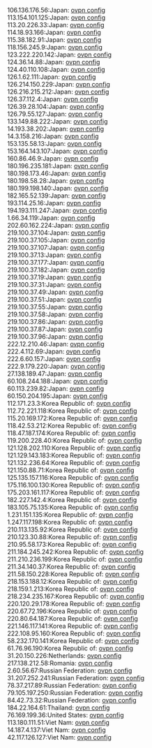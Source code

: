 106.136.176.56:Japan: [ovpn config](vpn/106_136_176_56.ovpn)  
113.154.101.125:Japan: [ovpn config](vpn/113_154_101_125.ovpn)  
113.20.226.33:Japan: [ovpn config](vpn/113_20_226_33.ovpn)  
114.18.93.166:Japan: [ovpn config](vpn/114_18_93_166.ovpn)  
115.38.182.91:Japan: [ovpn config](vpn/115_38_182_91.ovpn)  
118.156.245.9:Japan: [ovpn config](vpn/118_156_245_9.ovpn)  
123.222.220.142:Japan: [ovpn config](vpn/123_222_220_142.ovpn)  
124.36.14.88:Japan: [ovpn config](vpn/124_36_14_88.ovpn)  
124.40.110.108:Japan: [ovpn config](vpn/124_40_110_108.ovpn)  
126.1.62.111:Japan: [ovpn config](vpn/126_1_62_111.ovpn)  
126.214.150.229:Japan: [ovpn config](vpn/126_214_150_229.ovpn)  
126.216.215.212:Japan: [ovpn config](vpn/126_216_215_212.ovpn)  
126.37.112.4:Japan: [ovpn config](vpn/126_37_112_4.ovpn)  
126.39.28.104:Japan: [ovpn config](vpn/126_39_28_104.ovpn)  
126.79.55.127:Japan: [ovpn config](vpn/126_79_55_127.ovpn)  
133.149.88.222:Japan: [ovpn config](vpn/133_149_88_222.ovpn)  
14.193.38.202:Japan: [ovpn config](vpn/14_193_38_202.ovpn)  
14.3.158.216:Japan: [ovpn config](vpn/14_3_158_216.ovpn)  
153.135.58.13:Japan: [ovpn config](vpn/153_135_58_13.ovpn)  
153.164.143.107:Japan: [ovpn config](vpn/153_164_143_107.ovpn)  
160.86.46.9:Japan: [ovpn config](vpn/160_86_46_9.ovpn)  
180.196.235.181:Japan: [ovpn config](vpn/180_196_235_181.ovpn)  
180.198.173.46:Japan: [ovpn config](vpn/180_198_173_46.ovpn)  
180.198.58.28:Japan: [ovpn config](vpn/180_198_58_28.ovpn)  
180.199.198.140:Japan: [ovpn config](vpn/180_199_198_140.ovpn)  
182.165.52.139:Japan: [ovpn config](vpn/182_165_52_139.ovpn)  
193.114.25.16:Japan: [ovpn config](vpn/193_114_25_16.ovpn)  
194.193.111.247:Japan: [ovpn config](vpn/194_193_111_247.ovpn)  
1.66.34.119:Japan: [ovpn config](vpn/1_66_34_119.ovpn)  
202.60.162.224:Japan: [ovpn config](vpn/202_60_162_224.ovpn)  
219.100.37.104:Japan: [ovpn config](vpn/219_100_37_104.ovpn)  
219.100.37.105:Japan: [ovpn config](vpn/219_100_37_105.ovpn)  
219.100.37.107:Japan: [ovpn config](vpn/219_100_37_107.ovpn)  
219.100.37.13:Japan: [ovpn config](vpn/219_100_37_13.ovpn)  
219.100.37.177:Japan: [ovpn config](vpn/219_100_37_177.ovpn)  
219.100.37.182:Japan: [ovpn config](vpn/219_100_37_182.ovpn)  
219.100.37.19:Japan: [ovpn config](vpn/219_100_37_19.ovpn)  
219.100.37.31:Japan: [ovpn config](vpn/219_100_37_31.ovpn)  
219.100.37.49:Japan: [ovpn config](vpn/219_100_37_49.ovpn)  
219.100.37.51:Japan: [ovpn config](vpn/219_100_37_51.ovpn)  
219.100.37.55:Japan: [ovpn config](vpn/219_100_37_55.ovpn)  
219.100.37.58:Japan: [ovpn config](vpn/219_100_37_58.ovpn)  
219.100.37.86:Japan: [ovpn config](vpn/219_100_37_86.ovpn)  
219.100.37.87:Japan: [ovpn config](vpn/219_100_37_87.ovpn)  
219.100.37.96:Japan: [ovpn config](vpn/219_100_37_96.ovpn)  
222.12.210.46:Japan: [ovpn config](vpn/222_12_210_46.ovpn)  
222.4.112.69:Japan: [ovpn config](vpn/222_4_112_69.ovpn)  
222.6.60.157:Japan: [ovpn config](vpn/222_6_60_157.ovpn)  
222.9.179.220:Japan: [ovpn config](vpn/222_9_179_220.ovpn)  
27.138.189.47:Japan: [ovpn config](vpn/27_138_189_47.ovpn)  
60.108.244.188:Japan: [ovpn config](vpn/60_108_244_188.ovpn)  
60.113.239.82:Japan: [ovpn config](vpn/60_113_239_82.ovpn)  
60.150.204.195:Japan: [ovpn config](vpn/60_150_204_195.ovpn)  
112.171.23.3:Korea Republic of: [ovpn config](vpn/112_171_23_3.ovpn)  
112.72.221.118:Korea Republic of: [ovpn config](vpn/112_72_221_118.ovpn)  
115.20.169.172:Korea Republic of: [ovpn config](vpn/115_20_169_172.ovpn)  
118.42.53.212:Korea Republic of: [ovpn config](vpn/118_42_53_212.ovpn)  
118.47.187.174:Korea Republic of: [ovpn config](vpn/118_47_187_174.ovpn)  
119.200.228.40:Korea Republic of: [ovpn config](vpn/119_200_228_40.ovpn)  
121.128.202.110:Korea Republic of: [ovpn config](vpn/121_128_202_110.ovpn)  
121.129.143.183:Korea Republic of: [ovpn config](vpn/121_129_143_183.ovpn)  
121.132.236.64:Korea Republic of: [ovpn config](vpn/121_132_236_64.ovpn)  
121.150.88.71:Korea Republic of: [ovpn config](vpn/121_150_88_71.ovpn)  
125.135.157.116:Korea Republic of: [ovpn config](vpn/125_135_157_116.ovpn)  
175.116.100.130:Korea Republic of: [ovpn config](vpn/175_116_100_130.ovpn)  
175.203.161.117:Korea Republic of: [ovpn config](vpn/175_203_161_117.ovpn)  
182.227.142.4:Korea Republic of: [ovpn config](vpn/182_227_142_4.ovpn)  
183.105.75.135:Korea Republic of: [ovpn config](vpn/183_105_75_135.ovpn)  
1.231.151.135:Korea Republic of: [ovpn config](vpn/1_231_151_135.ovpn)  
1.247.117.198:Korea Republic of: [ovpn config](vpn/1_247_117_198.ovpn)  
210.113.135.92:Korea Republic of: [ovpn config](vpn/210_113_135_92.ovpn)  
210.123.30.88:Korea Republic of: [ovpn config](vpn/210_123_30_88.ovpn)  
210.95.58.173:Korea Republic of: [ovpn config](vpn/210_95_58_173.ovpn)  
211.184.245.242:Korea Republic of: [ovpn config](vpn/211_184_245_242.ovpn)  
211.210.236.199:Korea Republic of: [ovpn config](vpn/211_210_236_199.ovpn)  
211.34.140.37:Korea Republic of: [ovpn config](vpn/211_34_140_37.ovpn)  
211.58.150.228:Korea Republic of: [ovpn config](vpn/211_58_150_228.ovpn)  
218.153.188.12:Korea Republic of: [ovpn config](vpn/218_153_188_12.ovpn)  
218.159.1.213:Korea Republic of: [ovpn config](vpn/218_159_1_213.ovpn)  
218.234.235.167:Korea Republic of: [ovpn config](vpn/218_234_235_167.ovpn)  
220.120.29.178:Korea Republic of: [ovpn config](vpn/220_120_29_178.ovpn)  
220.67.72.196:Korea Republic of: [ovpn config](vpn/220_67_72_196.ovpn)  
220.80.64.187:Korea Republic of: [ovpn config](vpn/220_80_64_187.ovpn)  
221.146.117.141:Korea Republic of: [ovpn config](vpn/221_146_117_141.ovpn)  
222.108.95.160:Korea Republic of: [ovpn config](vpn/222_108_95_160.ovpn)  
58.232.170.141:Korea Republic of: [ovpn config](vpn/58_232_170_141.ovpn)  
61.76.96.190:Korea Republic of: [ovpn config](vpn/61_76_96_190.ovpn)  
31.20.150.226:Netherlands: [ovpn config](vpn/31_20_150_226.ovpn)  
217.138.212.58:Romania: [ovpn config](vpn/217_138_212_58.ovpn)  
2.60.56.67:Russian Federation: [ovpn config](vpn/2_60_56_67.ovpn)  
31.207.252.241:Russian Federation: [ovpn config](vpn/31_207_252_241.ovpn)  
78.37.217.89:Russian Federation: [ovpn config](vpn/78_37_217_89.ovpn)  
79.105.197.250:Russian Federation: [ovpn config](vpn/79_105_197_250.ovpn)  
84.42.73.32:Russian Federation: [ovpn config](vpn/84_42_73_32.ovpn)  
184.22.164.61:Thailand: [ovpn config](vpn/184_22_164_61.ovpn)  
76.169.199.36:United States: [ovpn config](vpn/76_169_199_36.ovpn)  
113.180.111.51:Viet Nam: [ovpn config](vpn/113_180_111_51.ovpn)  
14.187.4.137:Viet Nam: [ovpn config](vpn/14_187_4_137.ovpn)  
42.117.126.127:Viet Nam: [ovpn config](vpn/42_117_126_127.ovpn)  
